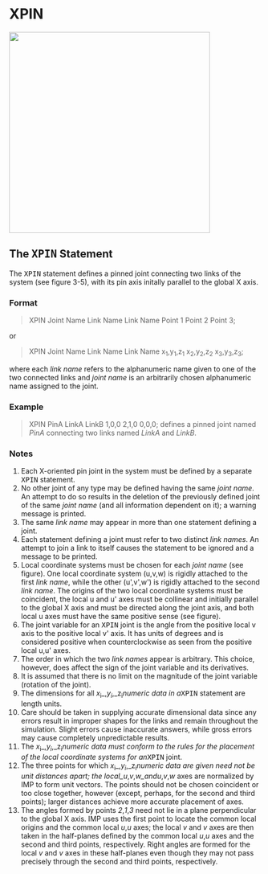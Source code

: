 # XPIN #
<img src='http://impsim.googlecode.com/svn/wiki/images/Manual_figure_ch3_2.png' height='400px' />

## The <tt>XPIN</tt> Statement ##
The <tt>XPIN</tt> statement defines a pinned joint connecting two links of the system (see figure 3-5), with its pin axis initally parallel to the global X axis.

### Format ###
> XPIN Joint Name Link Name Link Name Point 1 Point 2 Point 3;

or
> XPIN Joint Name Link Name Link Name x<sub>1</sub>,y<sub>1</sub>,z<sub>1</sub> x<sub>2</sub>,y<sub>2</sub>,z<sub>2</sub> x<sub>3</sub>,y<sub>3</sub>,z<sub>3</sub>;

where each _link name_ refers to the alphanumeric name given to one of the two connected links and _joint name_ is an arbitrarily chosen alphanumeric name assigned to the joint.

### Example ###
> XPIN PinA LinkA LinkB 1,0,0 2,1,0 0,0,0;
defines a pinned joint named _PinA_ connecting two links named _LinkA_ and _LinkB_.

### Notes ###
  1. Each X-oriented pin joint in the system must be defined by a separate <tt>XPIN</tt> statement.
  1. No other joint of any type may be defined having the same _joint name_. An attempt to do so results in the deletion of the previously defined joint of the same _joint name_ (and all information dependent on it); a warning message is printed.
  1. The same _link name_ may appear in more than one statement defining a joint.
  1. Each statement defining a joint must refer to two distinct _link names_. An attempt to join a link to itself causes the statement to be ignored and a message to be printed.
  1. Local coordinate systems must be chosen for each _joint name_ (see figure). One local coordinate system (u,v,w) is rigidly attached to the first _link name_, while the other (u',v',w') is rigidly attached to the second _link name_. The origins of the two local coordinate systems must be coincident, the local u and u' axes must be collinear and initially parallel to the global X axis and must be directed along the joint axis, and both local u axes must have the same positive sense (see figure).
  1. The joint variable for an <tt>XPIN</tt> joint is the angle from the positive local v axis to the positive local v' axis. It has units of degrees and is considered positive when counterclockwise as seen from the positive local u,u' axes.
  1. The order in which the two _link names_ appear is arbitrary. This choice, however, does affect the sign of the joint variable and its derivatives.
  1. It is assumed that there is no limit on the magnitude of the joint variable (rotation of the joint).
  1. The dimensions for all _x_<sub>i</sub>_,_y<sub>i</sub>_,_z<sub>i</sub>_numeric data in a_<tt>XPIN</tt> statement are length units.
  1. Care should be taken in supplying accurate dimensional data since any errors result in improper shapes for the links and remain throughout the simulation. Slight errors cause inaccurate answers, while gross errors may cause completely unpredictable results.
  1. The _x_<sub>i</sub>_,_y<sub>i</sub>_,_z<sub>i</sub>_numeric data must conform to the rules for the placement of the local coordinate systems for an_<tt>XPIN</tt> joint.
  1. The three points for which _x_<sub>i</sub>_,_y<sub>i</sub>_,_z<sub>i</sub>_numeric data are given need not be unit distances apart; the local_u_,_v_,_w_and_<i>u</i>,<i>v</i>,<i>w</i> axes are normalized by IMP to form unit vectors. The points should not be chosen coincident or too close together, however (except, perhaps, for the second and third points); larger distances achieve more accurate placement of axes.
  1. The angles formed by points _2_,_1_,_3_ need not lie in a plane perpendicular to the global X axis. IMP uses the first point to locate the common local origins and the common local _u_,<i>u</i> axes; the local _v_ and <i>v</i> axes are then taken in the half-planes defined by the common local _u_,<i>u</i> axes and the second and third points, respectively. Right angles are formed for the local _v_ and <i>v</i> axes in these half-planes even though they may not pass precisely through the second and third points, respectively.